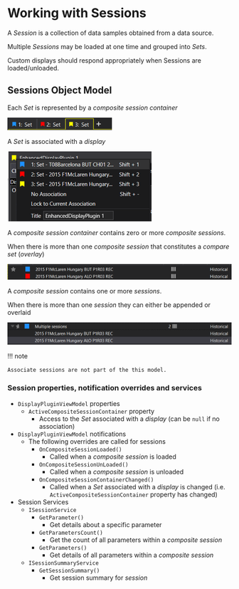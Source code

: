 # Working with Sessions

A _Session_ is a collection of data samples obtained from a data source.

Multiple _Sessions_ may be loaded at one time and grouped into _Sets_.

Custom displays should respond appropriately when Sessions are loaded/unloaded.

## Sessions Object Model

Each _Set_ is represented by a _composite session container_

![Set](../../assets/images/devguide/sets.png)

A _Set_ is associated with a _display_

![Associated Set](../../assets/images/devguide/associateset.png)

A _composite session container_ contains zero or more _composite sessions_.

When there is more than one _composite session_ that constitutes a _compare set_ (_overlay_)

![Overlay Set](../../assets/images/devguide/overlayset.png)

A _composite session_ contains one or more _sessions_.

When there is more than one _session_ they can either be appended or overlaid

![Append Set](../../assets/images/devguide/appendset.png)

!!! note

    Associate sessions are not part of the this model.

### Session properties, notification overrides and services

- `DisplayPluginViewModel` properties
    - `ActiveCompositeSessionContainer` property
        - Access to the _Set_ associated with a _display_ (can be `null` if no association)
- `DisplayPluginViewModel` notifications
    - The following overrides are called for sessions
        - `OnCompositeSessionLoaded()`
            - Called when a _composite session_ is loaded
        - `OnCompositeSessionUnLoaded()`
            - Called when a _composite session_ is unloaded
        - `OnCompositeSessionContainerChanged()`
            - Called when a _Set_ associated with a _display_ is changed (i.e. `ActiveCompositeSessionContainer` property has changed)
- Session Services
    - `ISessionService`
        - `GetParameter()`
            - Get details about a specific parameter
        - `GetParametersCount()`
            -  Get the count of all parameters within a _composite session_
        - `GetParameters()`
            - Get details of all parameters within a _composite session_
    - `ISessionSummaryService`
        - `GetSessionSummary()`
            - Get session summary for _session_

